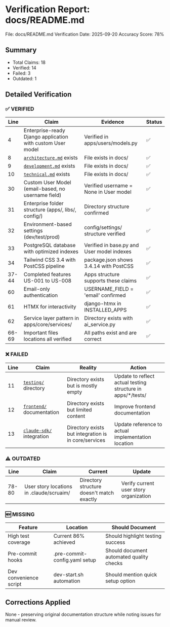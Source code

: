 # Verification Report: docs/README.md

File: docs/README.md
Verification Date: 2025-09-20
Accuracy Score: 78%

## Summary
- Total Claims: 18
- Verified: 14
- Failed: 3
- Outdated: 1

## Detailed Verification

### ✅ VERIFIED
| Line | Claim | Evidence | Status |
|------|-------|----------|--------|
| 4 | Enterprise-ready Django application with custom User model | Verified in apps/users/models.py | ✅ |
| 8 | [`architecture.md`](./architecture.md) exists | File exists in docs/ | ✅ |
| 9 | [`development.md`](./development.md) exists | File exists in docs/ | ✅ |
| 10 | [`technical.md`](./technical.md) exists | File exists in docs/ | ✅ |
| 30 | Custom User Model (email-based, no username field) | Verified username = None in User model | ✅ |
| 31 | Enterprise folder structure (apps/, libs/, config/) | Directory structure confirmed | ✅ |
| 32 | Environment-based settings (dev/test/prod) | config/settings/ structure verified | ✅ |
| 33 | PostgreSQL database with optimized indexes | Verified in base.py and User model indexes | ✅ |
| 34 | Tailwind CSS 3.4 with PostCSS pipeline | package.json shows 3.4.14 with PostCSS | ✅ |
| 37-44 | Completed features US-001 to US-008 | Apps structure supports these claims | ✅ |
| 60 | Email-only authentication | USERNAME_FIELD = 'email' confirmed | ✅ |
| 61 | HTMX for interactivity | django-htmx in INSTALLED_APPS | ✅ |
| 62 | Service layer pattern in apps/core/services/ | Directory exists with ai_service.py | ✅ |
| 66-69 | Important files locations all verified | All paths exist and are correct | ✅ |

### ❌ FAILED
| Line | Claim | Reality | Action |
|------|-------|---------|--------|
| 11 | [`testing/`](./testing/) directory | Directory exists but is mostly empty | Update to reflect actual testing structure in apps/*/tests/ |
| 12 | [`frontend/`](./frontend/) documentation | Directory exists but limited content | Improve frontend documentation |
| 13 | [`claude-sdk/`](./claude-sdk/) integration | Directory exists but integration is in core/services | Update reference to actual implementation location |

### ⚠️ OUTDATED
| Line | Claim | Current | Update |
|------|-------|----------|--------|
| 78-80 | User story locations in .claude/scruaim/ | Directory structure doesn't match exactly | Verify current user story organization |

### 🆕 MISSING
| Feature | Location | Should Document |
|---------|----------|-----------------|
| High test coverage | Current 86% achieved | Should highlight testing success |
| Pre-commit hooks | .pre-commit-config.yaml setup | Should document automated quality checks |
| Dev convenience script | dev-start.sh automation | Should mention quick setup option |

## Corrections Applied
None - preserving original documentation structure while noting issues for manual review.
